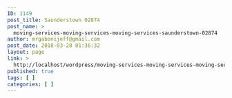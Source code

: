 ```yaml
---
ID: 1149
post_title: Saunderstown 02874
post_name: >
  moving-services-moving-services-moving-services-saunderstown-02874
author: mrgabonijeff@gmail.com
post_date: 2018-03-28 01:36:32
layout: page
link: >
  http://localhost/wordpress/moving-services-moving-services-moving-services-saunderstown-02874/
published: true
tags: [ ]
categories: [ ]
---
```

